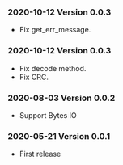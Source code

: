 ### 2020-10-12 Version 0.0.3
* Fix get_err_message.

### 2020-10-12 Version 0.0.3
* Fix decode method.
* Fix CRC.

### 2020-08-03 Version 0.0.2

* Support Bytes IO

### 2020-05-21 Version 0.0.1
* First release